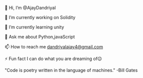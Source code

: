 👋 Hi, I’m @AjayDandriyal

🔭 I’m currently working on Solidity

🌱 I’m currently learning unity 

💬 Ask me about Python,javaScript

📫 How to reach me dandriyalajay4@gmail.com

⚡ Fun fact I can do what you are dreaming of😉

"Code is poetry written in the language of machines."
                                                 -Bill Gates

<!---
AjayDandriyal/AjayDandriyal is a ✨ special ✨ repository because its `README.md` (this file) appears on your GitHub profile.
You can click the Preview link to take a look at your changes.
--->
